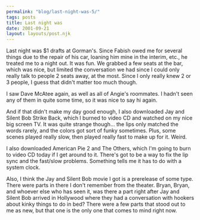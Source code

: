 ```yaml
---
permalink: "blog/last-night-was-5/"
tags: posts
title: Last night was
date: 2001-09-21
layout: layouts/post.njk
---
```


Last night was $1 drafts at Gorman's. Since Fabish owed me for several things due to the repair of his car, loaning him mine in the interim, etc., he treated me to a night out. It was fun. We grabbed a few seats at the bar, which was nice, but limited the conversation we had since I could only really talk to people 2 seats away, at the most. Since I only really knew 2 or 3 people, I guess that didn't matter too much though.

I saw Dave McAtee again, as well as all of Angie's roommates. I hadn't seen any of them in quite some time, so it was nice to say hi again. 

And if that didn't make my day good enough, I also downloaded Jay and Silent Bob Strike Back, which I burned to video CD and watched on my nice big screen TV. It was quite strange though... the lips only matched the words rarely, and the colors got sort of funky sometimes. Plus, some scenes played really slow, then played really fast to make up for it. Weird.

I also downloaded American Pie 2 and The Others, which I'm going to burn to video CD today if I get around to it. There's got to be a way to fix the lip sync and the fast/slow problems. Something tells me it has to do with a system clock. 

Also, I think the Jay and Silent Bob movie I got is a prerelease of some type. There were parts in there I don't remember from the theater. Bryan, Bryan, and whoever else who has seen it, was there a part right after Jay and Silent Bob arrived in Hollywood where they had a conversation with hookers about kinky things to do in bed? There were a few parts that stood out to me as new, but that one is the only one that comes to mind right now.